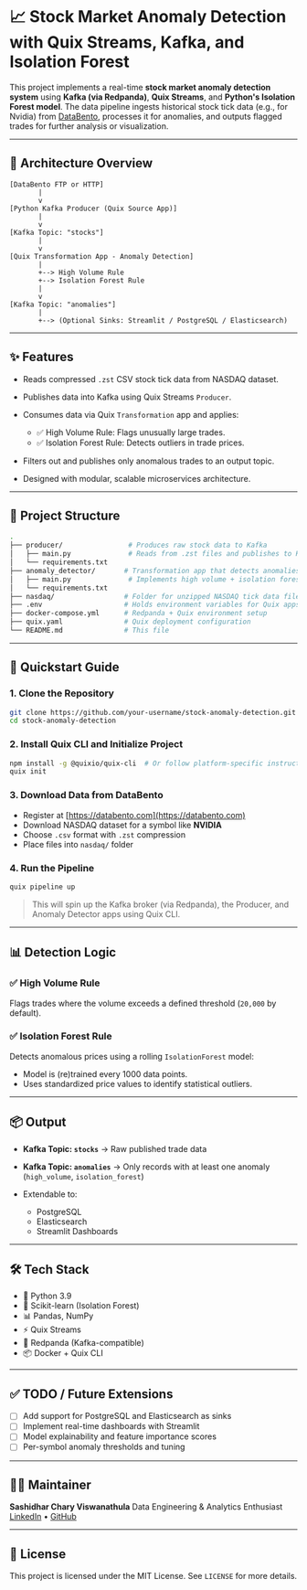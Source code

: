 # 📈 Stock Market Anomaly Detection with Quix Streams, Kafka, and Isolation Forest

This project implements a real-time **stock market anomaly detection system** using **Kafka (via Redpanda)**, **Quix Streams**, and **Python's Isolation Forest model**. The data pipeline ingests historical stock tick data (e.g., for Nvidia) from [DataBento](https://databento.com), processes it for anomalies, and outputs flagged trades for further analysis or visualization.

---

## 🔧 Architecture Overview

```
[DataBento FTP or HTTP]
       |
       v
[Python Kafka Producer (Quix Source App)]
       |
       v
[Kafka Topic: "stocks"]
       |
       v
[Quix Transformation App - Anomaly Detection]
       |
       +--> High Volume Rule
       +--> Isolation Forest Rule
       |
       v
[Kafka Topic: "anomalies"]
       |
       +--> (Optional Sinks: Streamlit / PostgreSQL / Elasticsearch)
```

---

## ✨ Features

* Reads compressed `.zst` CSV stock tick data from NASDAQ dataset.
* Publishes data into Kafka using Quix Streams `Producer`.
* Consumes data via Quix `Transformation` app and applies:

  * ✅ High Volume Rule: Flags unusually large trades.
  * ✅ Isolation Forest Rule: Detects outliers in trade prices.
* Filters out and publishes only anomalous trades to an output topic.
* Designed with modular, scalable microservices architecture.

---

## 📁 Project Structure

```bash
.
├── producer/                # Produces raw stock data to Kafka
│   ├── main.py              # Reads from .zst files and publishes to Kafka
│   └── requirements.txt
├── anomaly_detector/       # Transformation app that detects anomalies
│   ├── main.py              # Implements high volume + isolation forest detection
│   └── requirements.txt
├── nasdaq/                 # Folder for unzipped NASDAQ tick data files (.zst)
├── .env                    # Holds environment variables for Quix apps
├── docker-compose.yml      # Redpanda + Quix environment setup
├── quix.yaml               # Quix deployment configuration
└── README.md               # This file
```

---

## 🚀 Quickstart Guide

### 1. Clone the Repository

```bash
git clone https://github.com/your-username/stock-anomaly-detection.git
cd stock-anomaly-detection
```

### 2. Install Quix CLI and Initialize Project

```bash
npm install -g @quixio/quix-cli  # Or follow platform-specific instructions from https://quix.io/docs
quix init
```

### 3. Download Data from DataBento

* Register at [https://databento.com](https://databento.com)
* Download NASDAQ dataset for a symbol like **NVIDIA**
* Choose `.csv` format with `.zst` compression
* Place files into `nasdaq/` folder

### 4. Run the Pipeline

```bash
quix pipeline up
```

> This will spin up the Kafka broker (via Redpanda), the Producer, and Anomaly Detector apps using Quix CLI.

---

## 📊 Detection Logic

### ✅ High Volume Rule

Flags trades where the volume exceeds a defined threshold (`20,000` by default).

### ✅ Isolation Forest Rule

Detects anomalous prices using a rolling `IsolationForest` model:

* Model is (re)trained every 1000 data points.
* Uses standardized price values to identify statistical outliers.

---

## 📦 Output

* **Kafka Topic: `stocks`** → Raw published trade data
* **Kafka Topic: `anomalies`** → Only records with at least one anomaly (`high_volume`, `isolation_forest`)
* Extendable to:

  * PostgreSQL
  * Elasticsearch
  * Streamlit Dashboards

---

## 🛠 Tech Stack

* 🐍 Python 3.9
* 🧠 Scikit-learn (Isolation Forest)
* 📊 Pandas, NumPy
* ⚡ Quix Streams
* 🐘 Redpanda (Kafka-compatible)
* 📦 Docker + Quix CLI

---

## ✅ TODO / Future Extensions

* [ ] Add support for PostgreSQL and Elasticsearch as sinks
* [ ] Implement real-time dashboards with Streamlit
* [ ] Model explainability and feature importance scores
* [ ] Per-symbol anomaly thresholds and tuning

---

## 👨‍💼 Maintainer

**Sashidhar Chary Viswanathula**
Data Engineering & Analytics Enthusiast
[LinkedIn](https://www.linkedin.com/in/sashidhar-chary) • [GitHub](https://github.com/your-username)

---

## 📄 License

This project is licensed under the MIT License. See `LICENSE` for more details.
